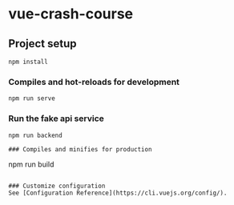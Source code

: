 # vue-crash-course

## Project setup
```
npm install
```

### Compiles and hot-reloads for development
```
npm run serve
```

### Run the fake api service
```
npm run backend

### Compiles and minifies for production
```
npm run build
```

### Customize configuration
See [Configuration Reference](https://cli.vuejs.org/config/).
